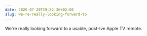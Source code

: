 ```yaml
---
date: 2020-07-20T19:52:36+02:00
slug: we-re-really-looking-forward-to
---
```

We're really looking forward to a usable, post-Ive Apple TV remote.


